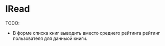 # IRead

TODO:

- В форме списка книг выводить вместо среднего рейтинга рейтинг пользователя для данныой книги.
